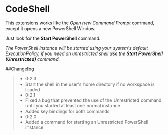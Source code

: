 # CodeShell
This extensions works like the *Open new Command Prompt* command, except it opens a new PowerShell Window.

Just look for the **Start PowerShell** command.

_The PowerShell instance will be started using your system's default ExecutionPolicy, if you need an unrestricted shell use the **Start PowerShell (Unrestricted)** command._

##Changelog
>* 0.2.3
>  * Start the shell in the user's home directory if no workspace is loaded
>* 0.2.1
>  * Fixed a bug that prevented the use of the Unrestricted command until you started at least one normal instance
>  * Added key bindings for both commands
>* 0.2.0
>  * Added a command for starting an Unrestricted PowerShell instance